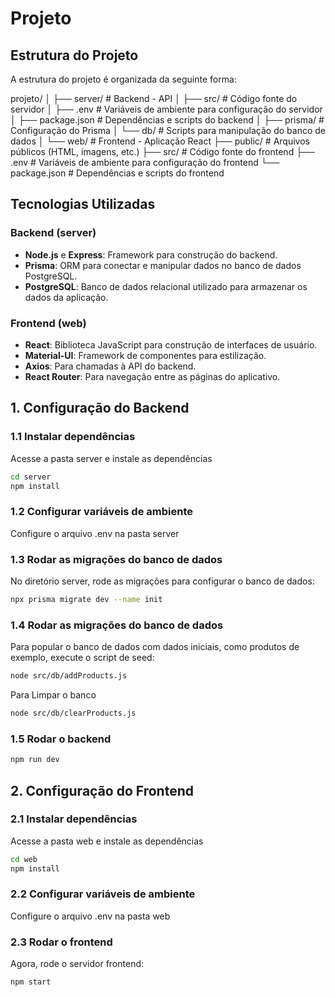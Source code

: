 # Projeto

## Estrutura do Projeto

A estrutura do projeto é organizada da seguinte forma:

projeto/
│
├── server/                # Backend - API
│   ├── src/               # Código fonte do servidor
│   ├── .env               # Variáveis de ambiente para configuração do servidor
│   ├── package.json       # Dependências e scripts do backend
│   ├── prisma/            # Configuração do Prisma
│   └── db/                # Scripts para manipulação do banco de dados
│
└── web/                   # Frontend - Aplicação React
├── public/            # Arquivos públicos (HTML, imagens, etc.)
├── src/               # Código fonte do frontend
├── .env               # Variáveis de ambiente para configuração do frontend
└── package.json       # Dependências e scripts do frontend


## Tecnologias Utilizadas

### Backend (server)
- **Node.js** e **Express**: Framework para construção do backend.
- **Prisma**: ORM para conectar e manipular dados no banco de dados PostgreSQL.
- **PostgreSQL**: Banco de dados relacional utilizado para armazenar os dados da aplicação.

### Frontend (web)
- **React**: Biblioteca JavaScript para construção de interfaces de usuário.
- **Material-UI**: Framework de componentes para estilização.
- **Axios**: Para chamadas à API do backend.
- **React Router**: Para navegação entre as páginas do aplicativo.

## 1. Configuração do Backend

### 1.1 Instalar dependências

Acesse a pasta server e instale as dependências
```bash
cd server
npm install
```
### 1.2 Configurar variáveis de ambiente

Configure o arquivo .env na pasta server

### 1.3 Rodar as migrações do banco de dados
No diretório server, rode as migrações para configurar o banco de dados:
```bash
npx prisma migrate dev --name init
```

### 1.4 Rodar as migrações do banco de dados
Para popular o banco de dados com dados iniciais, como produtos de exemplo, execute o script de seed:
```bash
node src/db/addProducts.js
```

Para Limpar o banco
```bash
node src/db/clearProducts.js
```

### 1.5 Rodar o backend
```bash
npm run dev
```

## 2. Configuração do Frontend
### 2.1 Instalar dependências

Acesse a pasta web e instale as dependências
```bash
cd web
npm install
```
### 2.2 Configurar variáveis de ambiente

Configure o arquivo .env na pasta web


### 2.3 Rodar o frontend
Agora, rode o servidor frontend:
```bash
npm start
```

